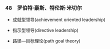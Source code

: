 ### 48　罗伯特·豪斯、特伦斯·米切尔

-   成就型领导(achievement oriented leadership)
    
-   指示型领导(directive leadership)
    
-   路径—目标理论(path goal theory)